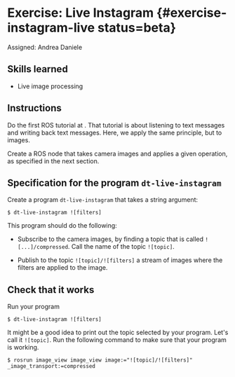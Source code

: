 # Exercise: Live Instagram {#exercise-instagram-live status=beta}

Assigned: Andrea Daniele

## Skills learned

* Live image processing

## Instructions

Do the first ROS tutorial at [](#ros-python-howto).
That tutorial is about listening to text messages and writing back
text messages. Here, we apply the same principle, but to images.

Create a ROS node that takes camera images and applies a given operation,
as specified in the next section.


## Specification for the program `dt-live-instagram`

Create a program `dt-live-instagram` that takes a string argument:

    $ dt-live-instagram ![filters]

This program should do the following:

- Subscribe to the camera images, by finding
a topic that is called `![...]/compressed`. Call the name of the
topic `![topic]`.

- Publish to the topic `![topic]/![filters]` a stream of images
where the filters are applied to the image.


## Check that it works

Run your program

    $ dt-live-instagram ![filters]

It might be a good idea to print out the topic selected by your program. Let's
call it `![topic]`. Run the following command to make sure that your program is working.

    $ rosrun image_view image_view image:="![topic]/![filters]" _image_transport:=compressed
